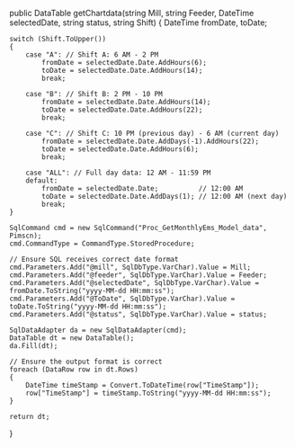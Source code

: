 public DataTable getChartdata(string Mill, string Feeder, DateTime selectedDate, string status, string Shift)
{
    DateTime fromDate, toDate;

    switch (Shift.ToUpper())
    {
        case "A": // Shift A: 6 AM - 2 PM
            fromDate = selectedDate.Date.AddHours(6);
            toDate = selectedDate.Date.AddHours(14);
            break;

        case "B": // Shift B: 2 PM - 10 PM
            fromDate = selectedDate.Date.AddHours(14);
            toDate = selectedDate.Date.AddHours(22);
            break;

        case "C": // Shift C: 10 PM (previous day) - 6 AM (current day)
            fromDate = selectedDate.Date.AddDays(-1).AddHours(22);
            toDate = selectedDate.Date.AddHours(6);
            break;

        case "ALL": // Full day data: 12 AM - 11:59 PM
        default:
            fromDate = selectedDate.Date;          // 12:00 AM
            toDate = selectedDate.Date.AddDays(1); // 12:00 AM (next day)
            break;
    }

    SqlCommand cmd = new SqlCommand("Proc_GetMonthlyEms_Model_data", Pimscn);
    cmd.CommandType = CommandType.StoredProcedure;

    // Ensure SQL receives correct date format
    cmd.Parameters.Add("@mill", SqlDbType.VarChar).Value = Mill;
    cmd.Parameters.Add("@feeder", SqlDbType.VarChar).Value = Feeder;
    cmd.Parameters.Add("@selectedDate", SqlDbType.VarChar).Value = fromDate.ToString("yyyy-MM-dd HH:mm:ss");
    cmd.Parameters.Add("@ToDate", SqlDbType.VarChar).Value = toDate.ToString("yyyy-MM-dd HH:mm:ss");
    cmd.Parameters.Add("@status", SqlDbType.VarChar).Value = status;

    SqlDataAdapter da = new SqlDataAdapter(cmd);
    DataTable dt = new DataTable();
    da.Fill(dt);

    // Ensure the output format is correct
    foreach (DataRow row in dt.Rows)
    {
        DateTime timeStamp = Convert.ToDateTime(row["TimeStamp"]);
        row["TimeStamp"] = timeStamp.ToString("yyyy-MM-dd HH:mm:ss");
    }

    return dt;
}